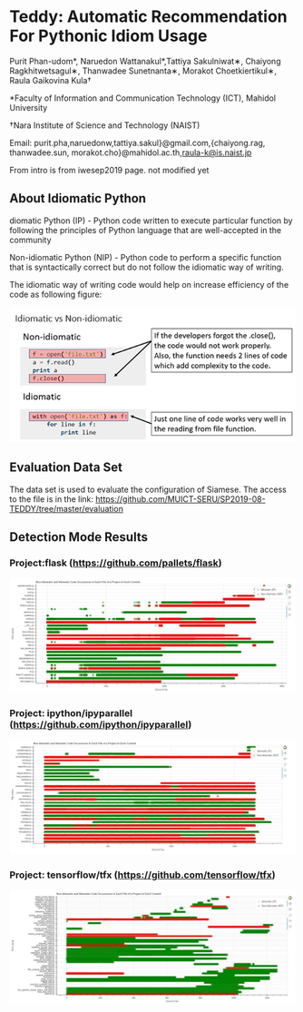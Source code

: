 # Teddy: Automatic Recommendation For Pythonic Idiom Usage


Purit Phan-udom*, Naruedon Wattanakul*,Tattiya Sakulniwat∗, Chaiyong Ragkhitwetsagul∗, Thanwadee Sunetnanta∗, Morakot Choetkiertikul∗,   Raula Gaikovina Kula†

*Faculty of Information and Communication Technology (ICT), Mahidol University

†Nara Institute of Science and Technology (NAIST)

Email: purit.pha,naruedonw,tattiya.sakul}@gmail.com,{chaiyong.rag, thanwadee.sun, morakot.cho}@mahidol.ac.th,raula-k@is.naist.jp


From intro is from iwesep2019 page. not modified yet

## About Idiomatic Python

diomatic Python (IP) - Python code written to execute particular function by following the principles of Python language that are well-accepted in the community

Non-idiomatic Python (NIP) - Python code to perform a specific function that is syntactically correct but do not follow the idiomatic way of writing.


The idiomatic way of writing code would help on increase efficiency of the code as following figure:

![figure1](https://github.com/MUICT-SERU/iwesep19-idioms/blob/master/figure/Compare.png?raw=true)

## Evaluation Data Set

The data set is used to evaluate the configuration of Siamese. The access to the file is in the link: https://github.com/MUICT-SERU/SP2019-08-TEDDY/tree/master/evaluation

## Detection Mode Results

### Project:flask (https://github.com/pallets/flask)

![figure2](https://github.com/MUICT-SERU/icsme20-teddy-tooldemo/blob/master/figure/flask.jpg?raw=true)

### Project: ipython/ipyparallel (https://github.com/ipython/ipyparallel)

![figure3](https://github.com/MUICT-SERU/icsme20-teddy-tooldemo/blob/master/figure/ipy.jpg?raw=true)

### Project: tensorflow/tfx  (https://github.com/tensorflow/tfx)

![figure4](https://github.com/MUICT-SERU/icsme20-teddy-tooldemo/blob/master/figure/tfx.jpg?raw=true)


